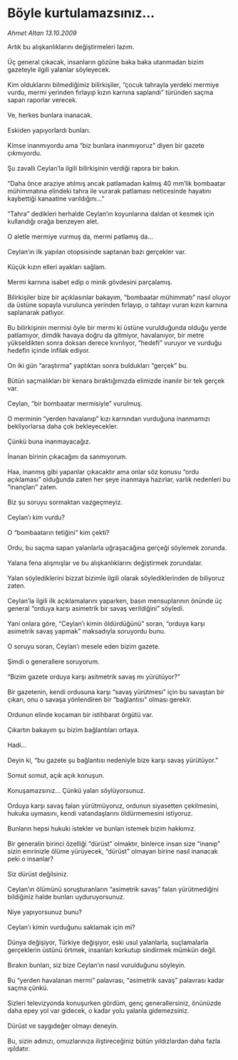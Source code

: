 # Böyle kurtulamazsınız...

*Ahmet Altan 13.10.2009*

<div class="taraf_structure_2col_1zq">
<div class="margen_n">



 <p>Artık bu alışkanlıklarını değiştirmeleri lazım. <br/><br/>Üç general çıkacak, insanların gözüne baka baka utanmadan bizim gazeteyle ilgili yalanlar söyleyecek. <br/><br/>Kim olduklarını bilmediğimiz bilirkişiler, “çocuk tahrayla yerdeki mermiye vurdu, mermi yerinden fırlayıp kızın karnına saplandı” türünden saçma sapan raporlar verecek. <br/><br/>Ve, herkes bunlara inanacak. <br/><br/>Eskiden yapıyorlardı bunları. <br/><br/>Kimse inanmıyordu ama “biz bunlara inanmıyoruz” diyen bir gazete çıkmıyordu. <br/><br/>Şu zavallı Ceylan’la ilgili bilirkişinin verdiği rapora bir bakın. <br/><br/>“Daha önce araziye atılmış ancak patlamadan kalmış 40 mm’lik bombaatar mühimmatına elindeki tahra ile vurarak patlaması neticesinde hayatını kaybettiği kanaatine varıldığını...” <br/><br/>“Tahra” dedikleri herhalde Ceylan’ın koyunlarına daldan ot kesmek için kullandığı orağa benzeyen alet. <br/><br/>O aletle mermiye vurmuş da, mermi patlamış da... <br/><br/>Ceylan’ın ilk yapılan otopsisinde saptanan bazı gerçekler var. <br/><br/>Küçük kızın elleri ayakları sağlam. <br/><br/>Mermi karnına isabet edip o minik gövdesini parçalamış. <br/><br/>Bilirkişiler bize bir açıklasınlar bakayım, “bombaatar mühimmatı” nasıl oluyor da üstüne sopayla vurulunca yerinden fırlayıp, o tahtayı vuran kızın karnına saplanarak patlıyor. <br/><br/>Bu bilirkişinin mermisi öyle bir mermi ki üstüne vurulduğunda olduğu yerde patlamıyor, dimdik havaya doğru da gitmiyor, havalanıyor, bir metre yükseldikten sonra doksan derece kıvrılıyor, “hedefi” vuruyor ve vurduğu hedefin içinde infilak ediyor. <br/><br/>On iki gün “araştırma” yaptıktan sonra buldukları “gerçek” bu. <br/><br/>Bütün saçmalıkları bir kenara bıraktığımızda elimizde inanılır bir tek gerçek var. <br/><br/>Ceylan, “bir bombaatar mermisiyle” vurulmuş. <br/><br/>O merminin “yerden havalanıp” kızı karnından vurduğuna inanmamızı bekliyorlarsa daha çok bekleyecekler. <br/><br/>Çünkü buna inanmayacağız. <br/><br/>İnanan birinin çıkacağını da sanmıyorum. <br/><br/>Haa, inanmış gibi yapanlar çıkacaktır ama onlar söz konusu “ordu açıklaması” olduğunda zaten her şeye inanmaya hazırlar, varlık nedenleri bu “inançları” zaten. <br/><br/>Biz şu soruyu sormaktan vazgeçmeyiz. <br/><br/>Ceylan’ı kim vurdu? <br/><br/>O “bombaatarın tetiğini” kim çekti? <br/><br/>Ordu, bu saçma sapan yalanlarla uğraşacağına gerçeği söylemek zorunda. <br/><br/>Yalana fena alışmışlar ve bu alışkanlıklarını değiştirmek zorundalar. <br/><br/>Yalan söylediklerini bizzat bizimle ilgili olarak söylediklerinden de biliyoruz zaten. <br/><br/>Ceylan’la ilgili ilk açıklamalarını yaparken, basın mensuplarının önünde üç general “orduya karşı asimetrik bir savaş verildiğini” söyledi. <br/><br/>Yani onlara göre, “Ceylan’ı kimin öldürdüğünü” soran, “orduya karşı asimetrik savaş yapmak” maksadıyla soruyordu bunu. <br/><br/>O soruyu soran, Ceylan’ı mesele eden bizim gazete. <br/><br/>Şimdi o generallere soruyorum. <br/><br/>“Bizim gazete orduya karşı asitmetrik savaş mı yürütüyor?” <br/><br/>Bir gazetenin, kendi ordusuna karşı “savaş yürütmesi” için bu savaştan bir çıkarı, onu o savaşa yönlendiren bir “bağlantısı” olması gerekir. <br/><br/>Ordunun elinde kocaman bir istihbarat örgütü var. <br/><br/>Çıkartın bakayım şu bizim bağlantıları ortaya. <br/><br/>Hadi... <br/><br/>Deyin ki, “bu gazete şu bağlantısı nedeniyle bize karşı savaş yürütüyor.” <br/><br/>Somut somut, açık açık konuşun. <br/><br/>Konuşamazsınız... Çünkü yalan söylüyorsunuz. <br/><br/>Orduya karşı savaş falan yürütmüyoruz, ordunun siyasetten çekilmesini, hukuka uymasını, kendi vatandaşlarını öldürmemesini istiyoruz. <br/><br/>Bunların hepsi hukuki istekler ve bunları istemek bizim hakkımız. <br/><br/>Bir generalin birinci özelliği “dürüst” olmaktır, binlerce insan size “inanıp” sizin emrinizle ölüme yürüyecek, “dürüst” olmayan birine nasıl inanacak peki o insanlar? <br/><br/>Siz dürüst değilsiniz. <br/><br/>Ceylan’ın ölümünü soruşturanların “asimetrik savaş” falan yürütmediğini bildiğiniz halde bunları uyduruyorsunuz. <br/><br/>Niye yapıyorsunuz bunu? <br/><br/>Ceylan’ı kimin vurduğunu saklamak için mi? <br/><br/>Dünya değişiyor, Türkiye değişiyor, eski usul yalanlarla, suçlamalarla gerçeklerin üstünü örtmek, insanları korkutup sindirmek mümkün değil. <br/><br/>Bırakın bunları, siz bize Ceylan’ın nasıl vurulduğunu söyleyin. <br/><br/>Bu “yerden havalanan mermi” palavrası, “asimetrik savaş” palavrası kadar saçma çünkü. <br/><br/>Sizleri televizyonda konuşurken gördüm, genç generallersiniz, önünüzde daha epey yol var gidecek, o kadar yolu yalanla gidemezsiniz. <br/><br/>Dürüst ve saygıdeğer olmayı deneyin. <br/><br/>Bu, sizin adınızı, omuzlarınıza iliştireceğiniz bütün yıldızlardan daha fazla ışıldatır. </p>
<br/>
<br/>
<br/>



<br/>


<div id="taraf_not">
</div>

</div>


</div>
